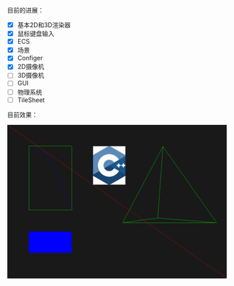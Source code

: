 目前的进展：

- [x] 基本2D和3D渲染器
- [x] 鼠标键盘输入
- [x] ECS
- [x] 场景
- [x] Configer
- [x] 2D摄像机
- [ ] 3D摄像机
- [ ] GUI
- [ ] 物理系统
- [ ] TileSheet

目前效果：

![snapshots](./snapshots/snapshot.png)